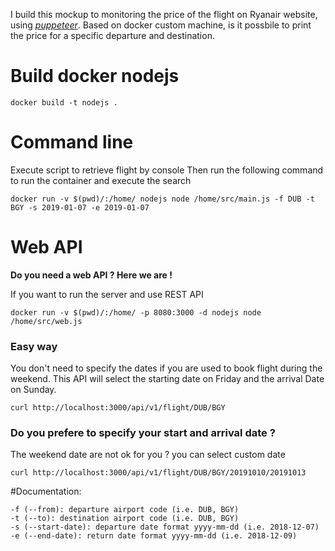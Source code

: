 I build this mockup to monitoring the price of the flight on Ryanair website, using [*puppeteer*](https://github.com/GoogleChrome/puppeteer).
Based on docker custom machine, is it possbile to print the price for a specific departure and destination.

# Build docker nodejs
```
docker build -t nodejs .
```

# Command line
Execute script to retrieve flight by console
Then run the following command to run the container and execute the search
```
docker run -v $(pwd)/:/home/ nodejs node /home/src/main.js -f DUB -t BGY -s 2019-01-07 -e 2019-01-07
```

# Web API
**Do you need a web API ? Here we are !**

If you want to run the server and use REST API 

`docker run -v $(pwd)/:/home/ -p 8080:3000 -d nodejs node /home/src/web.js`

### Easy way
You don't need to specify the dates if you are used to book flight during the weekend. This API will select the starting date on Friday and the arrival Date on Sunday.

`curl http://localhost:3000/api/v1/flight/DUB/BGY`

### Do you prefere to specify your start and arrival date ?
The weekend date are not ok for you ? you can select custom date 

`curl http://localhost:3000/api/v1/flight/DUB/BGY/20191010/20191013`


#Documentation:
```
-f (--from): departure airport code (i.e. DUB, BGY)
-t (--to): destination airport code (i.e. DUB, BGY)
-s (--start-date): departure date format yyyy-mm-dd (i.e. 2018-12-07)
-e (--end-date): return date format yyyy-mm-dd (i.e. 2018-12-09)
```

